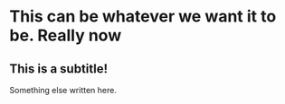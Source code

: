 # This can be whatever we want it to be. Really now
## This is a subtitle!

Something else written here.